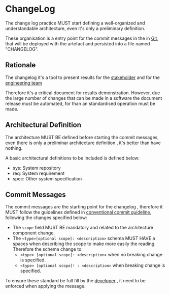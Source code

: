 # ChangeLog

The change log practice MUST start defining a well-organized and understandable architecture, even it's only a preliminary definition.

These organisation is a entry point for the commit messages in the in [Git](../../../../Externals/Engineering/Software%20Engineering/Version%20Control%20System/Git.md), that will be deployed with the artefact and persisted into a file named "CHANGELOG".

## Rationale

The changelog it's a tool to present results for the [stakeholder](../../../../Roles/Project/Stakeholders/Project%20Stakeholder%20Role.md) and for the [engineering team](../../../../Roles/Engineering/Engineering%20Role.md)

Therefore it's a critical document for results demonstration. However, due the large number of changes that can be made in a software the document release must be automated, for than an standardised operation must be made.

## Architectural Definition

The architecture MUST BE defined before starting the commit messages, even there is only a preliminar architecture definition , it's better than have nothing.

A basic architectural definitions to be included is defined below:

- sys: System repository
- req: System requirement
- spec: Other system specification


## Commit Messages

The commit messages are the starting point for the changelog , therefore it MUST follow the guidelines defined in [conventional commit guideline](../../../../Externals/Engineering/Software%20Engineering/Software%20Release/Changelog/Conventional%20Commit.md), following the changes specified below:

- The `scope` field MUST BE mandatory and related to the architecture component change.
- The `<type>[optional scope]: <description>` schema MUST HAVE a spaces when describing the scope to make more easily the reading. Therefore the schema change to:
	- `<type> [optional scope]: <description>` when no breaking change is specified.
	- `<type> [optional scope]! : <description>` when breaking change is specified.

To ensure these standard be full fill by the [developer](../../../../Roles/Engineering/Systems%20Engineering/System%20Developer%20Role.md) , it need to be enforced when applying the message.
